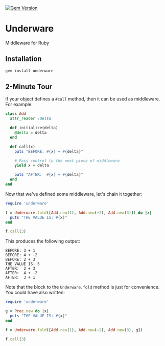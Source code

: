 [![Gem Version](https://badge.fury.io/rb/underware.svg)](http://badge.fury.io/rb/underware)

# Underware #

Middleware for Ruby

## Installation ##

```bash
gem install underware
```

## 2-Minute Tour ##

If your object defines a ```#call``` method, then it can be used as middleware.  For example:

```ruby
class Add
  attr_reader :delta

  def initialize(delta)
    @delta = delta
  end

  def call(x)
    puts "BEFORE: #{x} + #{delta}"

    # Pass control to the next piece of middleware
    yield x + delta

    puts "AFTER:  #{x} + #{delta}"
  end
end
```

Now that we've defined some middleware, let's chain it together:

```ruby
require 'underware'

f = Underware.fold([Add.new(1), Add.new(-2), Add.new(3)]) do |x|
  puts "THE VALUE IS: #{x}"
end

f.call(3)
```

This produces the following output:

```text
BEFORE: 3 + 1
BEFORE: 4 + -2
BEFORE: 2 + 3
THE VALUE IS: 5
AFTER:  2 + 3
AFTER:  4 + -2
AFTER:  3 + 1
```

Note that the block to the ```Underware.fold``` method is just for convenience.  You could have also written:

```ruby
require 'underware'

g = Proc.new do |x|
  puts "THE VALUE IS: #{x}"
end

f = Underware.fold([Add.new(1), Add.new(-2), Add.new(3), g])

f.call(3)
```

